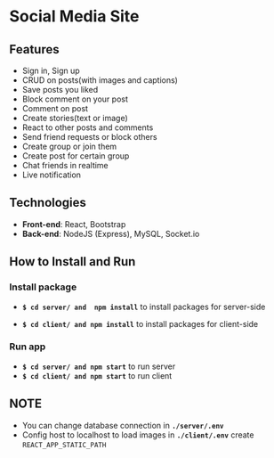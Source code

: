 # Social Media Site

## Features
* Sign in, Sign up
* CRUD on posts(with images and captions)
* Save posts you liked
* Block comment on your post
* Comment on post
* Create stories(text or image)
* React to other posts and comments
* Send friend requests or block others
* Create group or join them
* Create post for certain group
* Chat friends in realtime
* Live notification

## Technologies
* **Front-end**: React, Bootstrap
* **Back-end**: NodeJS (Express), MySQL, Socket.io

## How to Install and Run
### Install package
* **```$ cd server/ and  npm install```** to install packages for server-side 

* **```$ cd client/ and npm install```** to install packages for client-side 
### Run app
* **```$ cd server/ and npm start```** to run server
* **```$ cd client/ and npm start```** to run client

## NOTE 
* You can change database connection in **```./server/.env```**
* Config host to localhost to load images in **```./client/.env```** create ```REACT_APP_STATIC_PATH ```
